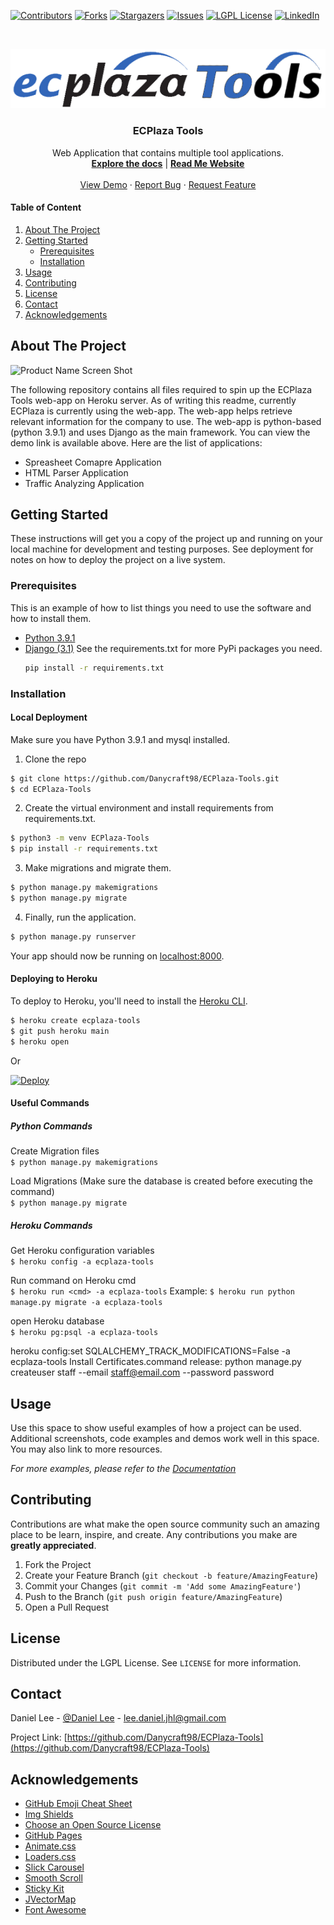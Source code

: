 <!--
*** Thanks for checking out the Best-README-Template. If you have a suggestion
*** that would make this better, please fork the repo and create a pull request
*** or simply open an issue with the tag "enhancement".
*** Thanks again! Now go create something AMAZING! :D
***
*** I'm using markdown "reference style" links for readability.
*** Reference links are enclosed in brackets [ ] instead of parentheses ( ).
*** See the bottom of this document for the declaration of the reference variables
*** for contributors-url, forks-url, etc. This is an optional, concise syntax you may use.
*** https://www.markdownguide.org/basic-syntax/#reference-style-links
-->
[![Contributors][contributors-shield]][contributors-url]
[![Forks][forks-shield]][forks-url]
[![Stargazers][stars-shield]][stars-url]
[![Issues][issues-shield]][issues-url]
[![LGPL License][license-shield]][license-url]
[![LinkedIn][linkedin-shield]][linkedin-url]

<br />
<p align="center">
    <a href="https://github.com/Danycraft98/ECPlaza-Tools">
        <img src="static/images/logo.png" alt="Logo">
    </a>
    <h3 align="center">ECPlaza Tools</h3>
    <p align="center">
        Web Application that contains multiple tool applications.
        <br />
        <a href="https://github.com/Danycraft98/ECPlaza-Tools/wiki"><strong>Explore the docs</strong></a> | 
        <a href="https://danycraft98.github.io/ECPlaza-Tools/"><strong>Read Me Website</strong></a>
        <br />
        <br />
        <a href="https://ecplaza-tools.herokuapp.com/">View Demo</a>
        ·
        <a href="https://github.com/Danycraft98/ECPlaza-Tools/issues">Report Bug</a>
        ·
        <a href="https://github.com/Danycraft98/ECPlaza-Tools/issues">Request Feature</a>
    </p>
</p>

<!-- TABLE OF CONTENTS -->
#### Table of Content
1. [About The Project](#about-the-project)
2. [Getting Started](#getting-started)
   * [Prerequisites](#prerequisites)
   * [Installation](#installation)
3. [Usage](#usage)
4. [Contributing](#contributing)
5. [License](#license)
6. [Contact](#contact)
7. [Acknowledgements](#acknowledgements)


<!-- ABOUT THE PROJECT -->
## About The Project

![Product Name Screen Shot][product-screenshot]

The following repository contains all files required to spin up the ECPlaza Tools web-app on Heroku server. As of writing this readme, currently ECPlaza is currently using the web-app. The web-app helps retrieve relevant information for the company to use. The web-app is python-based (python 3.9.1) and uses Django as the main framework. You can view the demo link is available above. Here are the list of applications:


* Spreasheet Comapre Application
* HTML Parser Application
* Traffic Analyzing Application


<!-- GETTING STARTED -->
## Getting Started

These instructions will get you a copy of the project up and running on your local machine for development and testing purposes. See deployment for notes on how to deploy the project on a live system.

### Prerequisites

This is an example of how to list things you need to use the software and how to install them.
* [Python 3.9.1](https://python.org/)
* [Django (3.1)](https://www.djangoproject.com/)
See the requirements.txt for more PyPi packages you need.
  ```sh
  pip install -r requirements.txt
  ```

### Installation

#### Local Deployment
Make sure you have Python 3.9.1 and mysql installed. 

1. Clone the repo
```sh
$ git clone https://github.com/Danycraft98/ECPlaza-Tools.git
$ cd ECPlaza-Tools
```
2. Create the virtual environment and install requirements from requirements.txt.
```sh
$ python3 -m venv ECPlaza-Tools
$ pip install -r requirements.txt
```
3. Make migrations and migrate them.
```sh
$ python manage.py makemigrations
$ python manage.py migrate
```
4. Finally, run the application.
```sh
$ python manage.py runserver
```

Your app should now be running on [localhost:8000](http://localhost:8000/).


#### Deploying to Heroku

To deploy to Heroku, you'll need to install the [Heroku CLI](https://devcenter.heroku.com/articles/heroku-cli).

```sh
$ heroku create ecplaza-tools
$ git push heroku main
$ heroku open
```

Or

[![Deploy](https://www.herokucdn.com/deploy/button.svg)](https://heroku.com/deploy?template=https://github.com/Danycraft98/ECPlaza-Tools)
#### Useful Commands
##### Python Commands
Create Migration files<br/>
`$ python manage.py makemigrations`

Load Migrations (Make sure the database is created before executing the command)<br/>
`$ python manage.py migrate`

##### Heroku Commands
Get Heroku configuration variables<br/>
`$ heroku config -a ecplaza-tools`

Run command on Heroku cmd<br/>
`$ heroku run <cmd> -a ecplaza-tools`
Example: `$ heroku run python manage.py migrate -a ecplaza-tools`

open Heroku database<br/>
`$ heroku pg:psql -a ecplaza-tools`


heroku config:set SQLALCHEMY_TRACK_MODIFICATIONS=False -a ecplaza-tools
Install Certificates.command
release: python manage.py createuser staff --email staff@email.com --password password


<!-- USAGE EXAMPLES -->
## Usage

Use this space to show useful examples of how a project can be used. Additional screenshots, code examples and demos work well in this space. You may also link to more resources.

_For more examples, please refer to the [Documentation](https://github.com/Danycraft98/ECPlaza-Tools/wiki)_



<!-- CONTRIBUTING -->
## Contributing

Contributions are what make the open source community such an amazing place to be learn, inspire, and create. Any contributions you make are **greatly appreciated**.

1. Fork the Project
2. Create your Feature Branch (`git checkout -b feature/AmazingFeature`)
3. Commit your Changes (`git commit -m 'Add some AmazingFeature'`)
4. Push to the Branch (`git push origin feature/AmazingFeature`)
5. Open a Pull Request



<!-- LICENSE -->
## License

Distributed under the LGPL License. See `LICENSE` for more information.



<!-- CONTACT -->
## Contact

Daniel Lee - [@Daniel Lee](https://www.linkedin.com/in/daniel-lee-jhl/) - lee.daniel.jhl@gmail.com

Project Link: [https://github.com/Danycraft98/ECPlaza-Tools](https://github.com/Danycraft98/ECPlaza-Tools)



<!-- ACKNOWLEDGEMENTS -->
## Acknowledgements
* [GitHub Emoji Cheat Sheet](https://www.webpagefx.com/tools/emoji-cheat-sheet)
* [Img Shields](https://shields.io)
* [Choose an Open Source License](https://choosealicense.com)
* [GitHub Pages](https://pages.github.com)
* [Animate.css](https://daneden.github.io/animate.css)
* [Loaders.css](https://connoratherton.com/loaders)
* [Slick Carousel](https://kenwheeler.github.io/slick)
* [Smooth Scroll](https://github.com/cferdinandi/smooth-scroll)
* [Sticky Kit](http://leafo.net/sticky-kit)
* [JVectorMap](http://jvectormap.com)
* [Font Awesome](https://fontawesome.com)





<!-- MARKDOWN LINKS & IMAGES -->
<!-- https://www.markdownguide.org/basic-syntax/#reference-style-links -->
[logo-uri]: static/images/logo.png
[contributors-shield]: https://img.shields.io/github/contributors/Danycraft98/ECPlaza-Tools.svg?style=for-the-badge
[contributors-url]: https://github.com/Danycraft98/ECPlaza-Tools/graphs/contributors
[forks-shield]: https://img.shields.io/github/forks/Danycraft98/ECPlaza-Tools.svg?style=for-the-badge
[forks-url]: https://github.com/Danycraft98/ECPlaza-Tools/network/members
[stars-shield]: https://img.shields.io/github/stars/Danycraft98/ECPlaza-Tools.svg?style=for-the-badge
[stars-url]: https://github.com/Danycraft98/ECPlaza-Tools/stargazers
[issues-shield]: https://img.shields.io/github/issues/Danycraft98/ECPlaza-Tools.svg?style=for-the-badge
[issues-url]: https://github.com/Danycraft98/ECPlaza-Tools/issues
[license-shield]: https://img.shields.io/github/license/Danycraft98/ECPlaza-Tools.svg?style=for-the-badge
[license-url]: https://github.com/Danycraft98/ECPlaza-Tools/blob/master/LICENSE.txt
[linkedin-shield]: https://img.shields.io/badge/-LinkedIn-black.svg?style=for-the-badge&logo=linkedin&colorB=555
[linkedin-url]: https://www.linkedin.com/in/daniel-lee-jhl/
[product-screenshot]: https://repository-images.githubusercontent.com/337784703/ce9f1180-825e-11eb-8bcc-04a652fb8f1e
